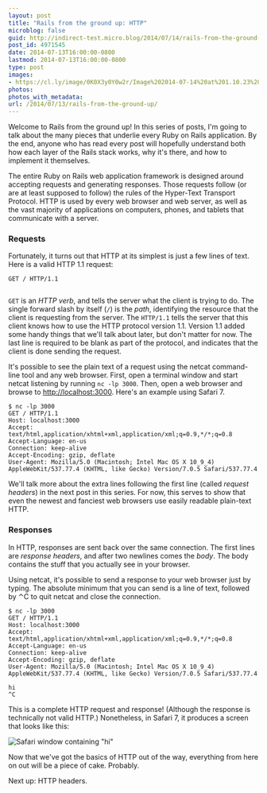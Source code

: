 ```yaml
---
layout: post
title: "Rails from the ground up: HTTP"
microblog: false
guid: http://indirect-test.micro.blog/2014/07/14/rails-from-the-ground-up/
post_id: 4971545
date: 2014-07-13T16:00:00-0800
lastmod: 2014-07-13T16:00:00-0800
type: post
images:
- https://cl.ly/image/0K0X3y0Y0w2r/Image%202014-07-14%20at%201.10.23%20AM.png
photos:
photos_with_metadata:
url: /2014/07/13/rails-from-the-ground-up/
---
```

Welcome to Rails from the ground up! In this series of posts, I'm going to talk about the many pieces that underlie every Ruby on Rails application. By the end, anyone who has read every post will hopefully understand both how each layer of the Rails stack works, why it's there, and how to implement it themselves.

The entire Ruby on Rails web application framework is designed around accepting requests and generating responses. Those requests follow (or are at least supposed to follow) the rules of the Hyper-Text Transport Protocol. HTTP is used by every web browser and web server, as well as the vast majority of applications on computers, phones, and tablets that communicate with a server.

### Requests

Fortunately, it turns out that HTTP at its simplest is just a few lines of text. Here is a valid HTTP 1.1 request:

<pre><code>GET / HTTP/1.1
    
</code></pre>

`GET` is an _HTTP verb_, and tells the server what the client is trying to do. The single forward slash by itself (`/`) is the _path_, identifying the resource that the client is requesting from the server. The `HTTP/1.1` tells the server that this client knows how to use the HTTP protocol version 1.1. Version 1.1 added some handy things that we'll talk about later, but don't matter for now. The last line is required to be blank as part of the protocol, and indicates that the client is done sending the request.

It's possible to see the plain text of a request using the netcat command-line tool and any web browser. First, open a terminal window and start netcat listening by running `nc -lp 3000`. Then, open a web browser and browse to [http://localhost:3000](http://localhost:3000). Here's an example using Safari 7.

```
$ nc -lp 3000
GET / HTTP/1.1
Host: localhost:3000
Accept: text/html,application/xhtml+xml,application/xml;q=0.9,*/*;q=0.8
Accept-Language: en-us
Connection: keep-alive
Accept-Encoding: gzip, deflate
User-Agent: Mozilla/5.0 (Macintosh; Intel Mac OS X 10_9_4) AppleWebKit/537.77.4 (KHTML, like Gecko) Version/7.0.5 Safari/537.77.4

```

We'll talk more about the extra lines following the first line (called _request headers_) in the next post in this series. For now, this serves to show that even the newest and fanciest web browsers use easily readable plain-text HTTP.

### Responses

In HTTP, responses are sent back over the same connection. The first lines are _response headers_, and after two newlines comes the _body_. The body contains the stuff that you actually see in your browser.

Using netcat, it's possible to send a response to your web browser just by typing. The absolute minimum that you can send is a line of text, followed by ⌃C to quit netcat and close the connection.

```
$ nc -lp 3000
GET / HTTP/1.1
Host: localhost:3000
Accept: text/html,application/xhtml+xml,application/xml;q=0.9,*/*;q=0.8
Accept-Language: en-us
Connection: keep-alive
Accept-Encoding: gzip, deflate
User-Agent: Mozilla/5.0 (Macintosh; Intel Mac OS X 10_9_4) AppleWebKit/537.77.4 (KHTML, like Gecko) Version/7.0.5 Safari/537.77.4

hi
^C
```

This is a complete HTTP request and response! (Although the response is technically not valid HTTP.) Nonetheless, in Safari 7, it produces a screen that looks like this:

![Safari window containing "hi"](https://cl.ly/image/0K0X3y0Y0w2r/Image%202014-07-14%20at%201.10.23%20AM.png)

Now that we've got the basics of HTTP out of the way, everything from here on out will be a piece of cake. Probably.

Next up: HTTP headers.
